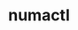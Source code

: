 ---
title: "numactl"
layout: cache
categories: [package, develop]
meta: {"compilers": ["cce@18.0.0", "gcc@10.3.0", "gcc@11.1.0", "gcc@11.4.0", "gcc@12.3.0", "gcc@12.4.0", "gcc@13.2.0", "gcc@7.3.1", "gcc@9.4.0", "intel-oneapi-compilers@2024.1.0", "intel-oneapi-compilers@2024.2.1", "intel-oneapi-compilers@2025.1.0"], "num_specs": 153, "num_specs_by_stack": {"aws-isc": 1, "aws-isc-aarch64": 1, "aws-pcluster-neoverse_v1": 8, "aws-pcluster-x86_64_v4": 16, "data-vis-sdk": 7, "e4s": 14, "e4s-cray-rhel": 5, "e4s-cray-sles": 2, "e4s-neoverse_v1": 2, "e4s-oneapi": 8, "e4s-power": 1, "gpu-tests": 7, "hep": 8, "ml-linux-aarch64-cpu": 7, "ml-linux-aarch64-cuda": 7, "ml-linux-x86_64-cpu": 7, "ml-linux-x86_64-cuda": 7, "ml-linux-x86_64-rocm": 7, "radiuss-aws": 16, "radiuss-aws-aarch64": 36, "root": 153, "tutorial": 15}, "oss": ["amzn2", "rhel8", "sle_hpc15", "ubuntu20.04", "ubuntu22.04", "ubuntu24.04"], "platforms": ["linux"], "stacks": ["aws-isc", "aws-isc-aarch64", "aws-pcluster-neoverse_v1", "aws-pcluster-x86_64_v4", "data-vis-sdk", "e4s", "e4s-cray-rhel", "e4s-cray-sles", "e4s-neoverse_v1", "e4s-oneapi", "e4s-power", "gpu-tests", "hep", "ml-linux-aarch64-cpu", "ml-linux-aarch64-cuda", "ml-linux-x86_64-cpu", "ml-linux-x86_64-cuda", "ml-linux-x86_64-rocm", "radiuss-aws", "radiuss-aws-aarch64", "root", "tutorial"], "targets": ["aarch64", "neoverse_v1", "ppc64le", "x86_64_v3", "x86_64_v4"], "versions": ["2.0.14", "2.0.18"]}
spec_details: [{"compiler": "gcc@11.4.0", "hash": "24owiikm6ytqe3b4aghwcos6owfnht5k", "os": "ubuntu22.04", "platform": "linux", "size": "-", "stacks": ["e4s", "root", "tutorial"], "target": "x86_64_v3", "variants": ["build_system=autotools"], "versions": ["2.0.18"]}, {"compiler": "cce@18.0.0", "hash": "24ukqjtvydkrr6bgb7aewmbsgp463gl2", "os": "rhel8", "platform": "linux", "size": "-", "stacks": ["e4s-cray-rhel", "root"], "target": "x86_64_v3", "variants": ["build_system=autotools"], "versions": ["2.0.18"]}, {"compiler": "intel-oneapi-compilers@2024.1.0", "hash": "27ese4hokx74gyn3yl3sjpycdscowazb", "os": "amzn2", "platform": "linux", "size": "-", "stacks": ["aws-pcluster-x86_64_v4", "root"], "target": "x86_64_v4", "variants": ["build_system=autotools"], "versions": ["2.0.18"]}, {"compiler": "gcc@13.2.0", "hash": "2p3tmonglqdrtvikshplj5b74kqlk6jq", "os": "ubuntu24.04", "platform": "linux", "size": "-", "stacks": ["ml-linux-x86_64-cpu", "ml-linux-x86_64-cuda", "ml-linux-x86_64-rocm", "root"], "target": "x86_64_v3", "variants": ["build_system=autotools"], "versions": ["2.0.18"]}, {"compiler": "gcc@11.1.0", "hash": "2yp6ffercradptzc3a7hyehjmulkhwf3", "os": "ubuntu20.04", "platform": "linux", "size": "-", "stacks": ["gpu-tests", "root"], "target": "x86_64_v3", "variants": ["build_system=autotools", "patches:=4e1d78c,62fc8a8,ff37630"], "versions": ["2.0.14"]}, {"compiler": "gcc@11.4.0", "hash": "2zvwbpf36jljeuplp5kfpj5ugmtv7djm", "os": "ubuntu22.04", "platform": "linux", "size": "-", "stacks": ["hep", "root"], "target": "x86_64_v3", "variants": ["build_system=autotools"], "versions": ["2.0.18"]}, {"compiler": "gcc@7.3.1", "hash": "36dm7czp2rm4xrj43r3svew4jgbuh6cr", "os": "amzn2", "platform": "linux", "size": "-", "stacks": ["radiuss-aws-aarch64", "root"], "target": "aarch64", "variants": ["build_system=autotools"], "versions": ["2.0.18"]}, {"compiler": "gcc@7.3.1", "hash": "36gpc7ts56atl5ko3atk2orlrur54ndq", "os": "amzn2", "platform": "linux", "size": "-", "stacks": ["radiuss-aws", "root"], "target": "x86_64_v3", "variants": ["build_system=autotools"], "versions": ["2.0.18"]}, {"compiler": "gcc@7.3.1", "hash": "3bcp3sfzmhjfzif26w5qj7u4spk5zklc", "os": "amzn2", "platform": "linux", "size": "-", "stacks": ["radiuss-aws", "root"], "target": "x86_64_v3", "variants": ["build_system=autotools"], "versions": ["2.0.18"]}, {"compiler": "gcc@11.1.0", "hash": "3uyfybpgy53ukz7l6ovwqroowynuu5bd", "os": "ubuntu20.04", "platform": "linux", "size": "-", "stacks": ["gpu-tests", "root"], "target": "x86_64_v3", "variants": ["build_system=autotools", "patches:=4e1d78c,62fc8a8,ff37630"], "versions": ["2.0.14"]}, {"compiler": "gcc@7.3.1", "hash": "46gg7cefyobem2qqzxuzf2wxpku4alfo", "os": "amzn2", "platform": "linux", "size": "-", "stacks": ["radiuss-aws-aarch64", "root"], "target": "aarch64", "variants": ["build_system=autotools"], "versions": ["2.0.18"]}, {"compiler": "intel-oneapi-compilers@2024.1.0", "hash": "4bhqysf3a6gnj2lfzxqcnkxr4oht5ghd", "os": "amzn2", "platform": "linux", "size": "-", "stacks": ["aws-pcluster-x86_64_v4", "root"], "target": "x86_64_v3", "variants": ["build_system=autotools"], "versions": ["2.0.18"]}, {"compiler": "gcc@7.3.1", "hash": "4ej7kqtnoc72sopa5fab3qax673um3dy", "os": "amzn2", "platform": "linux", "size": "-", "stacks": ["radiuss-aws-aarch64", "root"], "target": "aarch64", "variants": ["build_system=autotools"], "versions": ["2.0.18"]}, {"compiler": "gcc@11.4.0", "hash": "4ggmwt7tyrbdbz5blpuwbynwjkc5qczo", "os": "ubuntu22.04", "platform": "linux", "size": "-", "stacks": ["e4s-neoverse_v1", "root"], "target": "neoverse_v1", "variants": ["build_system=autotools"], "versions": ["2.0.18"]}, {"compiler": "gcc@12.3.0", "hash": "4gyemiv7hovna72qaosh7pl43fmycsfg", "os": "ubuntu22.04", "platform": "linux", "size": "-", "stacks": ["root", "tutorial"], "target": "x86_64_v3", "variants": ["build_system=autotools"], "versions": ["2.0.18"]}, {"compiler": "gcc@11.4.0", "hash": "4lbu7vy2mfdmzvwu3slvjvyadgdqzzrt", "os": "ubuntu22.04", "platform": "linux", "size": "-", "stacks": ["e4s", "root"], "target": "x86_64_v3", "variants": ["build_system=autotools"], "versions": ["2.0.18"]}, {"compiler": "gcc@7.3.1", "hash": "4sg3homwpkk5kej7dmdmeaf7sa4oa3f4", "os": "amzn2", "platform": "linux", "size": "-", "stacks": ["radiuss-aws-aarch64", "root"], "target": "aarch64", "variants": ["build_system=autotools"], "versions": ["2.0.18"]}, {"compiler": "gcc@7.3.1", "hash": "53brfl3wyqasm4xfdbfy5fvb3c2mlj3a", "os": "amzn2", "platform": "linux", "size": "-", "stacks": ["radiuss-aws-aarch64", "root"], "target": "aarch64", "variants": ["build_system=autotools"], "versions": ["2.0.18"]}, {"compiler": "gcc@11.1.0", "hash": "55ggmti74zz2jzmslibyqx3edltf7yct", "os": "ubuntu20.04", "platform": "linux", "size": "-", "stacks": ["gpu-tests", "root"], "target": "x86_64_v3", "variants": ["build_system=autotools", "patches:=4e1d78c,62fc8a8,ff37630"], "versions": ["2.0.14"]}, {"compiler": "cce@18.0.0", "hash": "5dbuc6uwkwdbtdrqe3d7n3nckysaocbn", "os": "rhel8", "platform": "linux", "size": "-", "stacks": ["e4s-cray-rhel", "root"], "target": "x86_64_v3", "variants": ["build_system=autotools"], "versions": ["2.0.18"]}, {"compiler": "gcc@11.4.0", "hash": "5rkimepuowniacfdsmmsw7rcipi2oaim", "os": "ubuntu22.04", "platform": "linux", "size": "-", "stacks": ["e4s", "root", "tutorial"], "target": "x86_64_v3", "variants": ["build_system=autotools"], "versions": ["2.0.18"]}, {"compiler": "gcc@13.2.0", "hash": "62dqm72rdasil46mmc3milzfacozk2vv", "os": "ubuntu24.04", "platform": "linux", "size": "-", "stacks": ["ml-linux-x86_64-cpu", "ml-linux-x86_64-cuda", "ml-linux-x86_64-rocm", "root"], "target": "x86_64_v3", "variants": ["build_system=autotools"], "versions": ["2.0.18"]}, {"compiler": "gcc@11.4.0", "hash": "67c2kxw5ov6mx5vfgqa3pglefhiwugfs", "os": "ubuntu22.04", "platform": "linux", "size": "-", "stacks": ["e4s", "hep", "root", "tutorial"], "target": "x86_64_v3", "variants": ["build_system=autotools"], "versions": ["2.0.18"]}, {"compiler": "gcc@7.3.1", "hash": "6czibcrjpopyug67lnbcm55lga62wsow", "os": "amzn2", "platform": "linux", "size": "-", "stacks": ["radiuss-aws", "root"], "target": "x86_64_v3", "variants": ["build_system=autotools"], "versions": ["2.0.18"]}, {"compiler": "gcc@7.3.1", "hash": "6diz5u6fltnv3js7sjgrcjxv5odsdjjd", "os": "amzn2", "platform": "linux", "size": "-", "stacks": ["radiuss-aws-aarch64", "root"], "target": "aarch64", "variants": ["build_system=autotools"], "versions": ["2.0.18"]}, {"compiler": "intel-oneapi-compilers@2024.1.0", "hash": "6mnskynsjvwq3ytlmzbkbxa4h4xdodf2", "os": "amzn2", "platform": "linux", "size": "-", "stacks": ["aws-pcluster-x86_64_v4", "root"], "target": "x86_64_v4", "variants": ["build_system=autotools"], "versions": ["2.0.18"]}, {"compiler": "gcc@7.3.1", "hash": "6su6ijfv5onyoqvvy2yoxilcjtxu5hou", "os": "amzn2", "platform": "linux", "size": "-", "stacks": ["radiuss-aws-aarch64", "root"], "target": "aarch64", "variants": ["build_system=autotools"], "versions": ["2.0.18"]}, {"compiler": "gcc@12.3.0", "hash": "7lkrmreqt7msekvg5f4arl5pza7sbvk5", "os": "ubuntu22.04", "platform": "linux", "size": "-", "stacks": ["root", "tutorial"], "target": "x86_64_v3", "variants": ["build_system=autotools"], "versions": ["2.0.18"]}, {"compiler": "gcc@7.3.1", "hash": "a5lv5wlvx2tqvndq2t3c5ipztuc747v3", "os": "amzn2", "platform": "linux", "size": "-", "stacks": ["aws-isc", "root"], "target": "x86_64_v3", "variants": ["build_system=autotools"], "versions": ["2.0.18"]}, {"compiler": "gcc@11.1.0", "hash": "apubcfnszlrhq5t4sv5u5jhwgrdn3sj6", "os": "ubuntu20.04", "platform": "linux", "size": "-", "stacks": ["data-vis-sdk", "root"], "target": "x86_64_v3", "variants": ["build_system=autotools"], "versions": ["2.0.18"]}, {"compiler": "gcc@11.4.0", "hash": "b2u3h4un26hcd7cpo2xyqwcb5y2bvpr4", "os": "ubuntu22.04", "platform": "linux", "size": "-", "stacks": ["hep", "root"], "target": "x86_64_v3", "variants": ["build_system=autotools"], "versions": ["2.0.18"]}, {"compiler": "gcc@7.3.1", "hash": "b2xphhbhvxpy3hidprsovhtaixv4kb7e", "os": "amzn2", "platform": "linux", "size": "-", "stacks": ["radiuss-aws-aarch64", "root"], "target": "aarch64", "variants": ["build_system=autotools"], "versions": ["2.0.18"]}, {"compiler": "gcc@13.2.0", "hash": "bacyobri4gju23ug72zcyxqgkqey6v5u", "os": "ubuntu24.04", "platform": "linux", "size": "-", "stacks": ["ml-linux-aarch64-cpu", "ml-linux-aarch64-cuda", "root"], "target": "aarch64", "variants": ["build_system=autotools"], "versions": ["2.0.18"]}, {"compiler": "gcc@12.4.0", "hash": "bdvxucqzextejjb6yud4awke4cik2ci2", "os": "amzn2", "platform": "linux", "size": "-", "stacks": ["aws-pcluster-neoverse_v1", "root"], "target": "neoverse_v1", "variants": ["build_system=autotools"], "versions": ["2.0.18"]}, {"compiler": "gcc@12.4.0", "hash": "bhi6enog2brkeijxxhon5kujzuaubsll", "os": "amzn2", "platform": "linux", "size": "-", "stacks": ["aws-pcluster-neoverse_v1", "root"], "target": "neoverse_v1", "variants": ["build_system=autotools"], "versions": ["2.0.18"]}, {"compiler": "intel-oneapi-compilers@2024.1.0", "hash": "bihii5a7h3iw3rksfci5stkonmbgxtjw", "os": "amzn2", "platform": "linux", "size": "-", "stacks": ["aws-pcluster-x86_64_v4", "root"], "target": "x86_64_v4", "variants": ["build_system=autotools"], "versions": ["2.0.18"]}, {"compiler": "cce@18.0.0", "hash": "brgahphxfsxqqd2g6rr33q3wl23f7dgl", "os": "rhel8", "platform": "linux", "size": "-", "stacks": ["e4s-cray-rhel", "root"], "target": "x86_64_v3", "variants": ["build_system=autotools"], "versions": ["2.0.18"]}, {"compiler": "intel-oneapi-compilers@2025.1.0", "hash": "by4rw3putkr6vgj5ctp7qnsl3vv3wxcm", "os": "ubuntu22.04", "platform": "linux", "size": "-", "stacks": ["e4s-oneapi", "root"], "target": "x86_64_v3", "variants": ["build_system=autotools"], "versions": ["2.0.18"]}, {"compiler": "gcc@7.3.1", "hash": "bztzp44t3kxjtogwmdxa2ily2rl2xhby", "os": "amzn2", "platform": "linux", "size": "-", "stacks": ["radiuss-aws-aarch64", "root"], "target": "aarch64", "variants": ["build_system=autotools"], "versions": ["2.0.18"]}, {"compiler": "gcc@11.4.0", "hash": "cblmgl2bycnr7ws5qzkpacrgssjeklry", "os": "ubuntu22.04", "platform": "linux", "size": "-", "stacks": ["hep", "root"], "target": "x86_64_v3", "variants": ["build_system=autotools"], "versions": ["2.0.18"]}, {"compiler": "gcc@12.4.0", "hash": "chsk3ul5p6x7vdiyz2in6hff72lrcn7t", "os": "amzn2", "platform": "linux", "size": "-", "stacks": ["aws-pcluster-neoverse_v1", "root"], "target": "neoverse_v1", "variants": ["build_system=autotools"], "versions": ["2.0.18"]}, {"compiler": "gcc@11.1.0", "hash": "clmabnt5wu2ioaoahd3mtzfkwqqymk4b", "os": "ubuntu20.04", "platform": "linux", "size": "-", "stacks": ["data-vis-sdk", "root"], "target": "x86_64_v3", "variants": ["build_system=autotools"], "versions": ["2.0.18"]}, {"compiler": "gcc@7.3.1", "hash": "clojszisaoctozedhzc2uzmtzyjekghh", "os": "amzn2", "platform": "linux", "size": "-", "stacks": ["radiuss-aws-aarch64", "root"], "target": "aarch64", "variants": ["build_system=autotools"], "versions": ["2.0.18"]}, {"compiler": "gcc@12.4.0", "hash": "crcwpve7z7bbkpuxxuqx7qidfp6zg4iz", "os": "amzn2", "platform": "linux", "size": "-", "stacks": ["aws-pcluster-neoverse_v1", "root"], "target": "neoverse_v1", "variants": ["build_system=autotools"], "versions": ["2.0.18"]}, {"compiler": "gcc@7.3.1", "hash": "csiypudyklkqzl43qlfrebgb4bv2g4dk", "os": "amzn2", "platform": "linux", "size": "-", "stacks": ["radiuss-aws", "root"], "target": "x86_64_v3", "variants": ["build_system=autotools"], "versions": ["2.0.18"]}, {"compiler": "gcc@10.3.0", "hash": "diiwa7vlod5lrbua376zup4wpiuno32a", "os": "sle_hpc15", "platform": "linux", "size": "-", "stacks": ["e4s-cray-sles", "root"], "target": "x86_64_v4", "variants": ["build_system=autotools"], "versions": ["2.0.18"]}, {"compiler": "gcc@13.2.0", "hash": "dlolclvv2uywtn5rxswvoclzkvnudc7k", "os": "ubuntu24.04", "platform": "linux", "size": "-", "stacks": ["ml-linux-x86_64-cpu", "ml-linux-x86_64-cuda", "ml-linux-x86_64-rocm", "root"], "target": "x86_64_v3", "variants": ["build_system=autotools"], "versions": ["2.0.18"]}, {"compiler": "gcc@11.4.0", "hash": "dqpecna6w7cpc2nswkobd5z2avhzf65v", "os": "ubuntu22.04", "platform": "linux", "size": "-", "stacks": ["e4s", "root", "tutorial"], "target": "x86_64_v3", "variants": ["build_system=autotools"], "versions": ["2.0.18"]}, {"compiler": "gcc@7.3.1", "hash": "dsdydvvxgww5oqcjkuaneeb376htz4yj", "os": "amzn2", "platform": "linux", "size": "-", "stacks": ["radiuss-aws-aarch64", "root"], "target": "aarch64", "variants": ["build_system=autotools"], "versions": ["2.0.18"]}, {"compiler": "gcc@13.2.0", "hash": "duhqn4b4w7svhl2yaw2mdwai7addmev4", "os": "ubuntu24.04", "platform": "linux", "size": "-", "stacks": ["ml-linux-x86_64-cpu", "ml-linux-x86_64-cuda", "ml-linux-x86_64-rocm", "root"], "target": "x86_64_v3", "variants": ["build_system=autotools"], "versions": ["2.0.18"]}, {"compiler": "gcc@13.2.0", "hash": "dxlvlcnplfvxloribirx7q5clttushs3", "os": "ubuntu24.04", "platform": "linux", "size": "-", "stacks": ["ml-linux-x86_64-cpu", "ml-linux-x86_64-cuda", "ml-linux-x86_64-rocm", "root"], "target": "x86_64_v3", "variants": ["build_system=autotools"], "versions": ["2.0.18"]}, {"compiler": "gcc@11.4.0", "hash": "e3pqnbmzkk4wflfqub2nvduujir6bjcf", "os": "ubuntu22.04", "platform": "linux", "size": "-", "stacks": ["e4s", "root"], "target": "x86_64_v3", "variants": ["build_system=autotools"], "versions": ["2.0.18"]}, {"compiler": "gcc@13.2.0", "hash": "e75jysu2guecob2gri35zkdkxhzrkkfg", "os": "ubuntu24.04", "platform": "linux", "size": "-", "stacks": ["ml-linux-aarch64-cpu", "ml-linux-aarch64-cuda", "root"], "target": "aarch64", "variants": ["build_system=autotools"], "versions": ["2.0.18"]}, {"compiler": "gcc@12.3.0", "hash": "emx3q2meo2gvsosrhsiwkajskcuxih64", "os": "ubuntu22.04", "platform": "linux", "size": "-", "stacks": ["root", "tutorial"], "target": "x86_64_v3", "variants": ["build_system=autotools"], "versions": ["2.0.18"]}, {"compiler": "gcc@13.2.0", "hash": "eu7lw75cc4p7sfjdstpqb7gmqixidisx", "os": "ubuntu24.04", "platform": "linux", "size": "-", "stacks": ["ml-linux-x86_64-cpu", "ml-linux-x86_64-cuda", "ml-linux-x86_64-rocm", "root"], "target": "x86_64_v3", "variants": ["build_system=autotools"], "versions": ["2.0.18"]}, {"compiler": "gcc@7.3.1", "hash": "exs2ozxo6zykbe7qgds3ekht3y3wmv3l", "os": "amzn2", "platform": "linux", "size": "-", "stacks": ["radiuss-aws", "root"], "target": "x86_64_v3", "variants": ["build_system=autotools"], "versions": ["2.0.18"]}, {"compiler": "gcc@7.3.1", "hash": "fg42fwclxwbnbghff7tn5dxrx4pbm7mh", "os": "amzn2", "platform": "linux", "size": "-", "stacks": ["radiuss-aws-aarch64", "root"], "target": "aarch64", "variants": ["build_system=autotools"], "versions": ["2.0.18"]}, {"compiler": "gcc@7.3.1", "hash": "fqmyx7s7b7xtzsvxsq6hbk3jii3zkwpe", "os": "amzn2", "platform": "linux", "size": "-", "stacks": ["radiuss-aws", "root"], "target": "x86_64_v3", "variants": ["build_system=autotools"], "versions": ["2.0.18"]}, {"compiler": "gcc@11.4.0", "hash": "fsj72cuj2c2d5zkt6wie62hhcrlaio2m", "os": "ubuntu22.04", "platform": "linux", "size": "-", "stacks": ["hep", "root"], "target": "x86_64_v3", "variants": ["build_system=autotools"], "versions": ["2.0.18"]}, {"compiler": "gcc@11.4.0", "hash": "fxkvrf2ggq6zbjcgpyq55uji7breahdn", "os": "ubuntu22.04", "platform": "linux", "size": "-", "stacks": ["e4s", "root", "tutorial"], "target": "x86_64_v3", "variants": ["build_system=autotools"], "versions": ["2.0.18"]}, {"compiler": "gcc@12.4.0", "hash": "g233ueryyau6hgsjjivzyzhcdkulz6st", "os": "amzn2", "platform": "linux", "size": "-", "stacks": ["aws-pcluster-neoverse_v1", "root"], "target": "neoverse_v1", "variants": ["build_system=autotools"], "versions": ["2.0.18"]}, {"compiler": "gcc@7.3.1", "hash": "g5tcnweqja4hcfqjjtakwpp773wt72lo", "os": "amzn2", "platform": "linux", "size": "-", "stacks": ["radiuss-aws-aarch64", "root"], "target": "aarch64", "variants": ["build_system=autotools"], "versions": ["2.0.18"]}, {"compiler": "gcc@7.3.1", "hash": "gadf5hdhgjixvp2mmojzxr2i4vpyi7f5", "os": "amzn2", "platform": "linux", "size": "-", "stacks": ["radiuss-aws", "root"], "target": "x86_64_v3", "variants": ["build_system=autotools"], "versions": ["2.0.18"]}, {"compiler": "intel-oneapi-compilers@2024.1.0", "hash": "ganksvu6cdqku3zpbr2xr5m5w6bz5axu", "os": "amzn2", "platform": "linux", "size": "-", "stacks": ["aws-pcluster-x86_64_v4", "root"], "target": "x86_64_v3", "variants": ["build_system=autotools"], "versions": ["2.0.18"]}, {"compiler": "gcc@11.1.0", "hash": "gc2tlpb54rjc7hecv2wyhkrrxpuacthv", "os": "ubuntu20.04", "platform": "linux", "size": "-", "stacks": ["gpu-tests", "root"], "target": "x86_64_v3", "variants": ["build_system=autotools", "patches:=4e1d78c,62fc8a8,ff37630"], "versions": ["2.0.14"]}, {"compiler": "gcc@7.3.1", "hash": "gcsldd3klvkjyjfukfnkw5qjsakzytx3", "os": "amzn2", "platform": "linux", "size": "-", "stacks": ["radiuss-aws", "root"], "target": "x86_64_v3", "variants": ["build_system=autotools"], "versions": ["2.0.18"]}, {"compiler": "gcc@7.3.1", "hash": "gkodg2u2sqsvibs2murwnt3ryfimxgqp", "os": "amzn2", "platform": "linux", "size": "-", "stacks": ["radiuss-aws-aarch64", "root"], "target": "aarch64", "variants": ["build_system=autotools"], "versions": ["2.0.18"]}, {"compiler": "gcc@7.3.1", "hash": "gm34tu2v56v4l4qilnwcupjsy74smbji", "os": "amzn2", "platform": "linux", "size": "-", "stacks": ["radiuss-aws-aarch64", "root"], "target": "aarch64", "variants": ["build_system=autotools"], "versions": ["2.0.18"]}, {"compiler": "gcc@7.3.1", "hash": "ht6zx4jx2qbaktpl6fzeau6jozakojoi", "os": "amzn2", "platform": "linux", "size": "-", "stacks": ["radiuss-aws-aarch64", "root"], "target": "aarch64", "variants": ["build_system=autotools"], "versions": ["2.0.18"]}, {"compiler": "intel-oneapi-compilers@2024.1.0", "hash": "hwvylete3q6d6rk4gai3x35n4uf3a3rb", "os": "amzn2", "platform": "linux", "size": "-", "stacks": ["aws-pcluster-x86_64_v4", "root"], "target": "x86_64_v4", "variants": ["build_system=autotools"], "versions": ["2.0.18"]}, {"compiler": "intel-oneapi-compilers@2025.1.0", "hash": "hwxwc6ek7ex7dhf4ioyzkxrtm424tjiy", "os": "ubuntu22.04", "platform": "linux", "size": "-", "stacks": ["e4s-oneapi", "root"], "target": "x86_64_v3", "variants": ["build_system=autotools"], "versions": ["2.0.18"]}, {"compiler": "gcc@11.1.0", "hash": "i5gsqi5o75gzt4yxxtm2fkaou24etlva", "os": "ubuntu20.04", "platform": "linux", "size": "-", "stacks": ["data-vis-sdk", "root"], "target": "x86_64_v3", "variants": ["build_system=autotools"], "versions": ["2.0.18"]}, {"compiler": "gcc@9.4.0", "hash": "iezdmyez43xkyp3alutrfqo2kd5ujs7g", "os": "ubuntu20.04", "platform": "linux", "size": "-", "stacks": ["e4s-power", "root"], "target": "ppc64le", "variants": ["build_system=autotools", "patches:=85c50da"], "versions": ["2.0.18"]}, {"compiler": "gcc@7.3.1", "hash": "j5q4pdtgiuy2iearlolnjvxovcw555uo", "os": "amzn2", "platform": "linux", "size": "-", "stacks": ["radiuss-aws-aarch64", "root"], "target": "aarch64", "variants": ["build_system=autotools"], "versions": ["2.0.18"]}, {"compiler": "gcc@13.2.0", "hash": "jdnmvvxb5kboqzapqfajvo4kyaha3cu4", "os": "ubuntu24.04", "platform": "linux", "size": "-", "stacks": ["ml-linux-aarch64-cpu", "ml-linux-aarch64-cuda", "root"], "target": "aarch64", "variants": ["build_system=autotools"], "versions": ["2.0.18"]}, {"compiler": "intel-oneapi-compilers@2025.1.0", "hash": "jens53vzhjmgzpsfqizba6o7esnqkpur", "os": "ubuntu22.04", "platform": "linux", "size": "-", "stacks": ["e4s-oneapi", "root"], "target": "x86_64_v3", "variants": ["build_system=autotools"], "versions": ["2.0.18"]}, {"compiler": "intel-oneapi-compilers@2024.2.1", "hash": "jjkyhpdwv4dpzhj2y3sj75cg2cwchbs2", "os": "ubuntu22.04", "platform": "linux", "size": "-", "stacks": ["e4s-oneapi", "root"], "target": "x86_64_v3", "variants": ["build_system=autotools"], "versions": ["2.0.18"]}, {"compiler": "intel-oneapi-compilers@2024.1.0", "hash": "jonrobuy4ikgxcteu3udjz5rf3sj33sd", "os": "amzn2", "platform": "linux", "size": "-", "stacks": ["aws-pcluster-x86_64_v4", "root"], "target": "x86_64_v4", "variants": ["build_system=autotools"], "versions": ["2.0.18"]}, {"compiler": "gcc@7.3.1", "hash": "jt5s2eo3hyd4gyipiqed2hrohltubezv", "os": "amzn2", "platform": "linux", "size": "-", "stacks": ["radiuss-aws-aarch64", "root"], "target": "aarch64", "variants": ["build_system=autotools"], "versions": ["2.0.18"]}, {"compiler": "cce@18.0.0", "hash": "jvrwf44do7cv7gv2cfsp2yipj4ik5mcb", "os": "rhel8", "platform": "linux", "size": "-", "stacks": ["e4s-cray-rhel", "root"], "target": "x86_64_v3", "variants": ["build_system=autotools"], "versions": ["2.0.18"]}, {"compiler": "gcc@11.1.0", "hash": "jwqhkqekezbnv7d5dxgsz7cy6s46s4oe", "os": "ubuntu20.04", "platform": "linux", "size": "-", "stacks": ["gpu-tests", "root"], "target": "x86_64_v3", "variants": ["build_system=autotools", "patches:=4e1d78c,62fc8a8,ff37630"], "versions": ["2.0.14"]}, {"compiler": "gcc@11.4.0", "hash": "k2gx7cfzpfwtihpdutv4gnt77xl24elt", "os": "ubuntu22.04", "platform": "linux", "size": "-", "stacks": ["e4s-neoverse_v1", "root"], "target": "neoverse_v1", "variants": ["build_system=autotools"], "versions": ["2.0.18"]}, {"compiler": "gcc@7.3.1", "hash": "k46ivz3ynlpgei2ibzsojsa5lxxuzgxu", "os": "amzn2", "platform": "linux", "size": "-", "stacks": ["radiuss-aws-aarch64", "root"], "target": "aarch64", "variants": ["build_system=autotools"], "versions": ["2.0.18"]}, {"compiler": "gcc@7.3.1", "hash": "k4i4hafxuhui6khzgfffjolvkgi7wwu7", "os": "amzn2", "platform": "linux", "size": "-", "stacks": ["radiuss-aws-aarch64", "root"], "target": "aarch64", "variants": ["build_system=autotools"], "versions": ["2.0.18"]}, {"compiler": "gcc@7.3.1", "hash": "k7vbyiyu4oeuczrdn7ow4kr7ofyr4jtv", "os": "amzn2", "platform": "linux", "size": "-", "stacks": ["radiuss-aws-aarch64", "root"], "target": "aarch64", "variants": ["build_system=autotools"], "versions": ["2.0.18"]}, {"compiler": "gcc@11.4.0", "hash": "ke3hoypqllhljrqwveyqto6q5v6yughf", "os": "ubuntu22.04", "platform": "linux", "size": "-", "stacks": ["e4s", "root"], "target": "x86_64_v3", "variants": ["build_system=autotools"], "versions": ["2.0.18"]}, {"compiler": "gcc@7.3.1", "hash": "kh4dkwjpnsfp6pqps7jkbol4aolak7eh", "os": "amzn2", "platform": "linux", "size": "-", "stacks": ["radiuss-aws", "root"], "target": "x86_64_v3", "variants": ["build_system=autotools"], "versions": ["2.0.18"]}, {"compiler": "intel-oneapi-compilers@2024.1.0", "hash": "ks4zfdkwb2dtb7owd74eqdwf2geqqing", "os": "amzn2", "platform": "linux", "size": "-", "stacks": ["aws-pcluster-x86_64_v4", "root"], "target": "x86_64_v4", "variants": ["build_system=autotools"], "versions": ["2.0.18"]}, {"compiler": "gcc@7.3.1", "hash": "ktdyfueytyfxq7ffs3aivtppoaodpoou", "os": "amzn2", "platform": "linux", "size": "-", "stacks": ["radiuss-aws-aarch64", "root"], "target": "aarch64", "variants": ["build_system=autotools"], "versions": ["2.0.18"]}, {"compiler": "gcc@7.3.1", "hash": "ktzizeulitlzb5t3zk4zxrqq7xjseumj", "os": "amzn2", "platform": "linux", "size": "-", "stacks": ["radiuss-aws-aarch64", "root"], "target": "aarch64", "variants": ["build_system=autotools"], "versions": ["2.0.18"]}, {"compiler": "gcc@7.3.1", "hash": "l2hlth6qkiqfj4g37dkbzi6ak2eear6i", "os": "amzn2", "platform": "linux", "size": "-", "stacks": ["radiuss-aws-aarch64", "root"], "target": "aarch64", "variants": ["build_system=autotools"], "versions": ["2.0.18"]}, {"compiler": "gcc@11.1.0", "hash": "l3e4b7ieotovatny6gbs5jeabm7gzort", "os": "ubuntu20.04", "platform": "linux", "size": "-", "stacks": ["gpu-tests", "root"], "target": "x86_64_v3", "variants": ["build_system=autotools", "patches:=4e1d78c,62fc8a8,ff37630"], "versions": ["2.0.14"]}, {"compiler": "intel-oneapi-compilers@2024.1.0", "hash": "lchl7qkkwpdkxpkdp7kil5usrtlaeqvo", "os": "amzn2", "platform": "linux", "size": "-", "stacks": ["aws-pcluster-x86_64_v4", "root"], "target": "x86_64_v3", "variants": ["build_system=autotools"], "versions": ["2.0.18"]}, {"compiler": "gcc@12.4.0", "hash": "lh3xe5xrj4sdcggsxfpuktoj72f4qrrr", "os": "amzn2", "platform": "linux", "size": "-", "stacks": ["aws-pcluster-neoverse_v1", "root"], "target": "neoverse_v1", "variants": ["build_system=autotools"], "versions": ["2.0.18"]}, {"compiler": "gcc@7.3.1", "hash": "lp7swtkx7ip2i6yo6t7pkk7niczruk7w", "os": "amzn2", "platform": "linux", "size": "-", "stacks": ["radiuss-aws-aarch64", "root"], "target": "aarch64", "variants": ["build_system=autotools"], "versions": ["2.0.18"]}, {"compiler": "gcc@7.3.1", "hash": "lsdkzvv6wxd57ry44baza5wgybrwczyg", "os": "amzn2", "platform": "linux", "size": "-", "stacks": ["radiuss-aws", "root"], "target": "x86_64_v3", "variants": ["build_system=autotools"], "versions": ["2.0.18"]}, {"compiler": "gcc@7.3.1", "hash": "lwxbhpihxfl35w47govfddoc7ynqhcs2", "os": "amzn2", "platform": "linux", "size": "-", "stacks": ["radiuss-aws", "root"], "target": "x86_64_v3", "variants": ["build_system=autotools"], "versions": ["2.0.18"]}, {"compiler": "gcc@11.1.0", "hash": "m5boag4f5g66xun6kttz65z6et6elire", "os": "ubuntu20.04", "platform": "linux", "size": "-", "stacks": ["data-vis-sdk", "root"], "target": "x86_64_v3", "variants": ["build_system=autotools"], "versions": ["2.0.18"]}, {"compiler": "gcc@7.3.1", "hash": "n35m5ah3pex2qcqv6a7l4h6c6x2nxetx", "os": "amzn2", "platform": "linux", "size": "-", "stacks": ["radiuss-aws-aarch64", "root"], "target": "aarch64", "variants": ["build_system=autotools"], "versions": ["2.0.18"]}, {"compiler": "gcc@7.3.1", "hash": "n5pxiqj3rv3qus5dtys2rwb2dx4v36ks", "os": "amzn2", "platform": "linux", "size": "-", "stacks": ["radiuss-aws", "root"], "target": "x86_64_v3", "variants": ["build_system=autotools"], "versions": ["2.0.18"]}, {"compiler": "intel-oneapi-compilers@2024.1.0", "hash": "nawtf63d3qnggn3uur5vse2475pdwgd6", "os": "amzn2", "platform": "linux", "size": "-", "stacks": ["aws-pcluster-x86_64_v4", "root"], "target": "x86_64_v4", "variants": ["build_system=autotools"], "versions": ["2.0.18"]}, {"compiler": "gcc@13.2.0", "hash": "ngcthvtfp6iauk5hfdolwcidtp2gzzfa", "os": "ubuntu24.04", "platform": "linux", "size": "-", "stacks": ["ml-linux-aarch64-cpu", "ml-linux-aarch64-cuda", "root"], "target": "aarch64", "variants": ["build_system=autotools"], "versions": ["2.0.18"]}, {"compiler": "gcc@12.3.0", "hash": "nrpvavmwoc642thxnakdb22nqkptepxf", "os": "ubuntu22.04", "platform": "linux", "size": "-", "stacks": ["root", "tutorial"], "target": "x86_64_v3", "variants": ["build_system=autotools"], "versions": ["2.0.18"]}, {"compiler": "gcc@13.2.0", "hash": "o3mofth4lkf42r4dmdt4752icro4em6l", "os": "ubuntu24.04", "platform": "linux", "size": "-", "stacks": ["ml-linux-aarch64-cpu", "ml-linux-aarch64-cuda", "root"], "target": "aarch64", "variants": ["build_system=autotools"], "versions": ["2.0.18"]}, {"compiler": "gcc@7.3.1", "hash": "ondqz5lqcxms2745465zvenx3azumy4l", "os": "amzn2", "platform": "linux", "size": "-", "stacks": ["radiuss-aws-aarch64", "root"], "target": "aarch64", "variants": ["build_system=autotools"], "versions": ["2.0.18"]}, {"compiler": "gcc@11.4.0", "hash": "oqlugiixrmz347w5zgfwq46opfhi6jh3", "os": "ubuntu22.04", "platform": "linux", "size": "-", "stacks": ["hep", "root"], "target": "x86_64_v3", "variants": ["build_system=autotools"], "versions": ["2.0.18"]}, {"compiler": "gcc@12.3.0", "hash": "oysqvry4wpau7pqinrdbfqga2ri3zmus", "os": "ubuntu22.04", "platform": "linux", "size": "-", "stacks": ["root", "tutorial"], "target": "x86_64_v3", "variants": ["build_system=autotools"], "versions": ["2.0.18"]}, {"compiler": "gcc@7.3.1", "hash": "p3glu3iacnbfj3astbzne6ayrvcwkgfk", "os": "amzn2", "platform": "linux", "size": "-", "stacks": ["radiuss-aws", "root"], "target": "x86_64_v3", "variants": ["build_system=autotools"], "versions": ["2.0.18"]}, {"compiler": "gcc@12.3.0", "hash": "p4oobvypzybjs4ty5iwtvjbrvkqj3mtz", "os": "ubuntu22.04", "platform": "linux", "size": "-", "stacks": ["root", "tutorial"], "target": "x86_64_v3", "variants": ["build_system=autotools"], "versions": ["2.0.18"]}, {"compiler": "gcc@7.3.1", "hash": "petafkttxascc6of5ujoyg2mkzfuzg3u", "os": "amzn2", "platform": "linux", "size": "-", "stacks": ["radiuss-aws-aarch64", "root"], "target": "aarch64", "variants": ["build_system=autotools"], "versions": ["2.0.18"]}, {"compiler": "gcc@7.3.1", "hash": "pqoiq57tpsgdo3hmp5v4w4v4jde2kk6u", "os": "amzn2", "platform": "linux", "size": "-", "stacks": ["radiuss-aws-aarch64", "root"], "target": "aarch64", "variants": ["build_system=autotools"], "versions": ["2.0.18"]}, {"compiler": "intel-oneapi-compilers@2024.1.0", "hash": "q5yyfeblsgbfjklfcrfffxourwatahv2", "os": "amzn2", "platform": "linux", "size": "-", "stacks": ["aws-pcluster-x86_64_v4", "root"], "target": "x86_64_v3", "variants": ["build_system=autotools"], "versions": ["2.0.18"]}, {"compiler": "gcc@7.3.1", "hash": "qblssavwb2ur4ie5ttjymspjshiobbej", "os": "amzn2", "platform": "linux", "size": "-", "stacks": ["radiuss-aws-aarch64", "root"], "target": "aarch64", "variants": ["build_system=autotools"], "versions": ["2.0.18"]}, {"compiler": "gcc@13.2.0", "hash": "qhqk2ccbvmrvl7vbeo7ez33wwxwgd4em", "os": "ubuntu24.04", "platform": "linux", "size": "-", "stacks": ["ml-linux-aarch64-cpu", "ml-linux-aarch64-cuda", "root"], "target": "aarch64", "variants": ["build_system=autotools"], "versions": ["2.0.18"]}, {"compiler": "gcc@7.3.1", "hash": "rwkgsndi6qci64dngs4vvxnmgvb3oyof", "os": "amzn2", "platform": "linux", "size": "-", "stacks": ["aws-isc-aarch64", "root"], "target": "aarch64", "variants": ["build_system=autotools"], "versions": ["2.0.18"]}, {"compiler": "gcc@7.3.1", "hash": "rxd7dowsz3rumahvvzlw3vkb6566tjib", "os": "amzn2", "platform": "linux", "size": "-", "stacks": ["radiuss-aws-aarch64", "root"], "target": "aarch64", "variants": ["build_system=autotools"], "versions": ["2.0.18"]}, {"compiler": "gcc@12.4.0", "hash": "rzzytk7y6omzsivamjqyf2mbgyphqzve", "os": "amzn2", "platform": "linux", "size": "-", "stacks": ["aws-pcluster-neoverse_v1", "root"], "target": "neoverse_v1", "variants": ["build_system=autotools"], "versions": ["2.0.18"]}, {"compiler": "intel-oneapi-compilers@2024.1.0", "hash": "sfr56jgbbkf7mmwyjdwjsoewl5iaxuhv", "os": "amzn2", "platform": "linux", "size": "-", "stacks": ["aws-pcluster-x86_64_v4", "root"], "target": "x86_64_v3", "variants": ["build_system=autotools"], "versions": ["2.0.18"]}, {"compiler": "intel-oneapi-compilers@2025.1.0", "hash": "sizhkah24bq747rg7ycbjmrl6htds3tp", "os": "ubuntu22.04", "platform": "linux", "size": "-", "stacks": ["e4s-oneapi", "root"], "target": "x86_64_v3", "variants": ["build_system=autotools"], "versions": ["2.0.18"]}, {"compiler": "gcc@11.1.0", "hash": "sobjzxx4xgzw4qjc4nqwjwstx72w524b", "os": "ubuntu20.04", "platform": "linux", "size": "-", "stacks": ["data-vis-sdk", "root"], "target": "x86_64_v3", "variants": ["build_system=autotools"], "versions": ["2.0.18"]}, {"compiler": "gcc@11.4.0", "hash": "srrway7blpofeihusmvbqrxp5dg6p3un", "os": "ubuntu22.04", "platform": "linux", "size": "-", "stacks": ["e4s", "root", "tutorial"], "target": "x86_64_v3", "variants": ["build_system=autotools"], "versions": ["2.0.18"]}, {"compiler": "gcc@11.4.0", "hash": "szyznkp5es4deflvfvlketsbhejejlw7", "os": "ubuntu22.04", "platform": "linux", "size": "-", "stacks": ["hep", "root"], "target": "x86_64_v3", "variants": ["build_system=autotools"], "versions": ["2.0.18"]}, {"compiler": "gcc@10.3.0", "hash": "t7rg6qzmmbw57hcaxmkyy42i7odrgimu", "os": "sle_hpc15", "platform": "linux", "size": "-", "stacks": ["e4s-cray-sles", "root"], "target": "x86_64_v4", "variants": ["build_system=autotools"], "versions": ["2.0.18"]}, {"compiler": "gcc@7.3.1", "hash": "tnhemrqpff2rr7ytlg4htpt2gnlqa4ud", "os": "amzn2", "platform": "linux", "size": "-", "stacks": ["radiuss-aws", "root"], "target": "x86_64_v3", "variants": ["build_system=autotools"], "versions": ["2.0.18"]}, {"compiler": "gcc@11.1.0", "hash": "tpl7a5gtv53sihexw7kchg3wwao76rmi", "os": "ubuntu20.04", "platform": "linux", "size": "-", "stacks": ["data-vis-sdk", "root"], "target": "x86_64_v3", "variants": ["build_system=autotools"], "versions": ["2.0.18"]}, {"compiler": "intel-oneapi-compilers@2024.1.0", "hash": "tuqdanmi55ovu76d4ieqs2qzynwf3hmy", "os": "amzn2", "platform": "linux", "size": "-", "stacks": ["aws-pcluster-x86_64_v4", "root"], "target": "x86_64_v3", "variants": ["build_system=autotools"], "versions": ["2.0.18"]}, {"compiler": "gcc@12.4.0", "hash": "txs6lrmlnlakd5townlpwmyjquoofkaw", "os": "amzn2", "platform": "linux", "size": "-", "stacks": ["aws-pcluster-neoverse_v1", "root"], "target": "neoverse_v1", "variants": ["build_system=autotools"], "versions": ["2.0.18"]}, {"compiler": "gcc@7.3.1", "hash": "tzlpn4zqss2mhwsntfksfzves3woqusq", "os": "amzn2", "platform": "linux", "size": "-", "stacks": ["radiuss-aws-aarch64", "root"], "target": "aarch64", "variants": ["build_system=autotools"], "versions": ["2.0.18"]}, {"compiler": "gcc@11.4.0", "hash": "u3ijjvlovodwxqkgyibaujzzloy4ej5i", "os": "ubuntu22.04", "platform": "linux", "size": "-", "stacks": ["e4s", "root"], "target": "x86_64_v3", "variants": ["build_system=autotools"], "versions": ["2.0.18"]}, {"compiler": "gcc@7.3.1", "hash": "u3qnvskp7adkmewb4ovz4xe7d7kh6mh5", "os": "amzn2", "platform": "linux", "size": "-", "stacks": ["radiuss-aws", "root"], "target": "x86_64_v3", "variants": ["build_system=autotools"], "versions": ["2.0.18"]}, {"compiler": "gcc@12.3.0", "hash": "uxkplc56xtegizbvcwa3frqrvpcksp5z", "os": "ubuntu22.04", "platform": "linux", "size": "-", "stacks": ["root", "tutorial"], "target": "x86_64_v3", "variants": ["build_system=autotools"], "versions": ["2.0.18"]}, {"compiler": "intel-oneapi-compilers@2024.2.1", "hash": "v5bpp6vvuxwmanyirdd7li53goaznbo4", "os": "ubuntu22.04", "platform": "linux", "size": "-", "stacks": ["e4s-oneapi", "root"], "target": "x86_64_v3", "variants": ["build_system=autotools"], "versions": ["2.0.18"]}, {"compiler": "gcc@11.4.0", "hash": "vhnl5jizo3arioksg46javb2njfjwhvu", "os": "ubuntu22.04", "platform": "linux", "size": "-", "stacks": ["e4s", "root"], "target": "x86_64_v3", "variants": ["build_system=autotools"], "versions": ["2.0.18"]}, {"compiler": "gcc@7.3.1", "hash": "viib3eupwt5ox27gf5dsxhezdtklrur3", "os": "amzn2", "platform": "linux", "size": "-", "stacks": ["radiuss-aws-aarch64", "root"], "target": "aarch64", "variants": ["build_system=autotools"], "versions": ["2.0.18"]}, {"compiler": "gcc@11.1.0", "hash": "vxz32cz3gr6ww5d4jc5b7m57c2llwbqo", "os": "ubuntu20.04", "platform": "linux", "size": "-", "stacks": ["data-vis-sdk", "root"], "target": "x86_64_v3", "variants": ["build_system=autotools"], "versions": ["2.0.18"]}, {"compiler": "gcc@12.3.0", "hash": "wdiem3aqe5gwpdmqmu2kcubvy6kg5ice", "os": "ubuntu22.04", "platform": "linux", "size": "-", "stacks": ["root", "tutorial"], "target": "x86_64_v3", "variants": ["build_system=autotools"], "versions": ["2.0.18"]}, {"compiler": "intel-oneapi-compilers@2025.1.0", "hash": "wf23v2uoh7fe4urehpbf4ip76dj45kal", "os": "ubuntu22.04", "platform": "linux", "size": "-", "stacks": ["e4s-oneapi", "root"], "target": "x86_64_v3", "variants": ["build_system=autotools"], "versions": ["2.0.18"]}, {"compiler": "intel-oneapi-compilers@2024.1.0", "hash": "wl3ta4i5mu7vxr5ntigbkxhbvvmvcb5v", "os": "amzn2", "platform": "linux", "size": "-", "stacks": ["aws-pcluster-x86_64_v4", "root"], "target": "x86_64_v3", "variants": ["build_system=autotools"], "versions": ["2.0.18"]}, {"compiler": "gcc@11.4.0", "hash": "wtgq44vpyusyhvcim73j6cndri6v2vld", "os": "ubuntu22.04", "platform": "linux", "size": "-", "stacks": ["e4s", "root", "tutorial"], "target": "x86_64_v3", "variants": ["build_system=autotools"], "versions": ["2.0.18"]}, {"compiler": "intel-oneapi-compilers@2024.1.0", "hash": "wtlcxpoacrg72olmtle45e74aqjl4fpb", "os": "amzn2", "platform": "linux", "size": "-", "stacks": ["aws-pcluster-x86_64_v4", "root"], "target": "x86_64_v4", "variants": ["build_system=autotools"], "versions": ["2.0.18"]}, {"compiler": "gcc@7.3.1", "hash": "wvjstgavta3ejosuoaprqwz4eyo4oki2", "os": "amzn2", "platform": "linux", "size": "-", "stacks": ["radiuss-aws-aarch64", "root"], "target": "aarch64", "variants": ["build_system=autotools"], "versions": ["2.0.18"]}, {"compiler": "gcc@13.2.0", "hash": "xd2ow4dof7bhnnycvgom74xfozv6wai4", "os": "ubuntu24.04", "platform": "linux", "size": "-", "stacks": ["ml-linux-x86_64-cpu", "ml-linux-x86_64-cuda", "ml-linux-x86_64-rocm", "root"], "target": "x86_64_v3", "variants": ["build_system=autotools"], "versions": ["2.0.18"]}, {"compiler": "gcc@11.4.0", "hash": "xhzbaahpsqucwo55pwgz4mhwy42arwpz", "os": "ubuntu22.04", "platform": "linux", "size": "-", "stacks": ["e4s", "root"], "target": "x86_64_v3", "variants": ["build_system=autotools"], "versions": ["2.0.18"]}, {"compiler": "gcc@11.1.0", "hash": "xjhf6qx5euck757b5fqpvopkqkauppxh", "os": "ubuntu20.04", "platform": "linux", "size": "-", "stacks": ["gpu-tests", "root"], "target": "x86_64_v3", "variants": ["build_system=autotools", "patches:=4e1d78c,62fc8a8,ff37630"], "versions": ["2.0.14"]}, {"compiler": "gcc@11.4.0", "hash": "xr7qforueqjd6gsuqup4t2acib2iwugf", "os": "ubuntu22.04", "platform": "linux", "size": "-", "stacks": ["hep", "root"], "target": "x86_64_v3", "variants": ["build_system=autotools"], "versions": ["2.0.18"]}, {"compiler": "gcc@7.3.1", "hash": "xskqs2fu5n2ht6zi6f6grwpu6pqlvian", "os": "amzn2", "platform": "linux", "size": "-", "stacks": ["radiuss-aws", "root"], "target": "x86_64_v3", "variants": ["build_system=autotools"], "versions": ["2.0.18"]}, {"compiler": "gcc@7.3.1", "hash": "y4pdn7kqkraqgapjptko5ky37egxreov", "os": "amzn2", "platform": "linux", "size": "-", "stacks": ["radiuss-aws-aarch64", "root"], "target": "aarch64", "variants": ["build_system=autotools"], "versions": ["2.0.18"]}, {"compiler": "gcc@13.2.0", "hash": "ynut3rgao4xuchczvak5gvsmivtbzka5", "os": "ubuntu24.04", "platform": "linux", "size": "-", "stacks": ["ml-linux-aarch64-cpu", "ml-linux-aarch64-cuda", "root"], "target": "aarch64", "variants": ["build_system=autotools"], "versions": ["2.0.18"]}, {"compiler": "intel-oneapi-compilers@2024.1.0", "hash": "yowrxylwcqknak2c7g3lafnkbzsifnbk", "os": "amzn2", "platform": "linux", "size": "-", "stacks": ["aws-pcluster-x86_64_v4", "root"], "target": "x86_64_v3", "variants": ["build_system=autotools"], "versions": ["2.0.18"]}, {"compiler": "gcc@7.3.1", "hash": "zewu6hulvsj2dwsheavcf6bnebr6qhfm", "os": "amzn2", "platform": "linux", "size": "-", "stacks": ["radiuss-aws-aarch64", "root"], "target": "aarch64", "variants": ["build_system=autotools"], "versions": ["2.0.18"]}, {"compiler": "gcc@11.4.0", "hash": "zez6irijafyowz5rsi75iarzproqbne4", "os": "ubuntu22.04", "platform": "linux", "size": "-", "stacks": ["e4s", "root"], "target": "x86_64_v3", "variants": ["build_system=autotools"], "versions": ["2.0.18"]}, {"compiler": "cce@18.0.0", "hash": "zgneitjfllifu6fftl7to645ypjwyilw", "os": "rhel8", "platform": "linux", "size": "-", "stacks": ["e4s-cray-rhel", "root"], "target": "x86_64_v3", "variants": ["build_system=autotools"], "versions": ["2.0.18"]}, {"compiler": "intel-oneapi-compilers@2025.1.0", "hash": "zskewxqvdq2oljbxxrfj26qbwju2bwzk", "os": "ubuntu22.04", "platform": "linux", "size": "-", "stacks": ["e4s-oneapi", "root"], "target": "x86_64_v3", "variants": ["build_system=autotools"], "versions": ["2.0.18"]}]
---